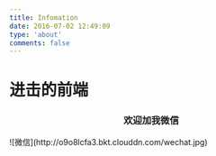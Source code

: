 ```yaml
---
title: Infomation
date: 2016-07-02 12:49:09
type: 'about'
comments: false
---
```


# 进击的前端

<h3 style="text-align:center">欢迎加我微信</h3>
![微信](http://o9o8lcfa3.bkt.clouddn.com/wechat.jpg)
